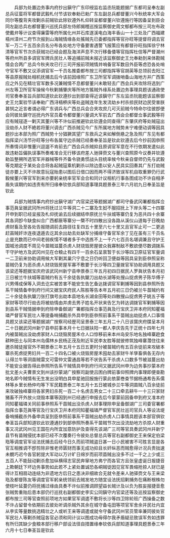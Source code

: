 <!-- { "loadSidebar": true } -->
　　兵部为处置边务事内府抄出鎭守广东印绶监右监丞阮能题据广东都司呈奉左副总兵征蛮将军都督武毅札付节该钦奉勑已勑广东左副总兵都督董兴今秋统率大军会同尔等腹背夹攻剿杀前贼钦此除钦遵外札仰转呈都督董兴钦遵施行等因备呈到臣会同左副总兵右都督董兴巡抚兵部左侍郎揭稽巡按监察御史周文郁都布按三司左布政使戴弁等计议查得廉雷等府所属化州并石库遂溪电白海丰香山一十三处及广西福建梧州漳州二府节次报到山海贼情缘各处猺贼先已委都指挥等官孙旺等提督将调去官军一万二千五百余员名分布各处地方守备要害遇警飞报策应有都督孙旺指挥徐宁林清等官军节次杀获贼功已经会题及海洋声息不次行移备倭等官指挥杜信等严督潮州等府州所县多调官军牌兵民壮人等追捕前贼未报近该监察御史王允奉勑到来体勘贼情会合两广总兵今秋夹攻已行三司开报前项贼情并哨备官军数目外臣等虑恐各处哨守官军不敷又议添调官军一千员名推委都布按三司都指挥等官胡英等总领前去阳江等县原报贼处相机抚捕去后今该前因缘照广东卫所官军调拨哨备山海地方并广西策应之外见在精壮官军数多况兼贼情不息都督董兴未敢轻去广西会兵夹攻除将选到广州左等卫所官军操候今秋剿捕肇庆等所地方猺贼外缘系处置边务事理具题该通政使司官奏奉圣旨兵部知道钦此钦遵抄出到部查得近该鎭守广东左监丞阮能题该监察御史王允案验节该奉勑广西浔梧桺庆等处盗贼连年生发流劫乡村杀掠民财边民受害朕甚悯之近言者谓必得广东调兵与广西总兵会合夹攻庶几可灭前贼今特命尔往彼卽便会同彼处鎭守巡抚内外官员着令都督董兴量调大军前去广西会合都督佥事武毅等将应有贼冦逐一剿灭其董兴等不许似前推避钦此钦遵会同查得广东肇庆府等处贼寇出没劫杀人财不絶若将董兴调去广西杀贼见今广东所属地方贼势未宁难便动调等因具题抄出本部为照广西贼势十分猖獗其望广东救兵之来如解倒悬之急及照广东见有都指挥梁兴汤节孙旺等分布各属守边杀贼已经奏奉圣旨是钦此钦遵去后今抄前因叅照所奏情词非惟董兴逗遛不肯前去广西会兵杀贼抑且原调官军意在不行依期发遣似此故违勑旨偏执误事所奏难准合无行移该府差人驰驿赍文与董兴查照原今议奏并钦遵勑旨整搠所选官军并器械等件齐备令骁勇惯战头目统率候今秋亲自督师仍先与武毅等克期定于某处会合将各起贼寇乘机剿杀以除边患以安人民具实回奏其广东打劫贼徒亦要上灭不许故意玩寇贻患以图后日借口因而两不得济致误军机自取重罪仍行武毅候董兴等官军到来亦要躬亲统率官军会合和同计议相机行事各图成功不许自相矛盾失误期约如违责有所归缘奉钦依兵部知道事理具题景泰三年六月初九日奉圣旨是钦此

　　兵部为贼情事内府抄出鎭守湖广内官梁还等题据湖广都司守备武冈署都指挥佥事范眞呈据武冈所州将抚过兰牛等洞二十二寨及生抝不服招抚上下岸头等二十四寨开申到职已经呈报及札仰抚谕去后续据结申原抚兰牛扶城等寨仍复为恶共四十余寨其各洞卽今缺食纠合广西都厫等寨分一槩不时四散出没各路从溪仪山道每于日晚劫虏财畜及至各处告报随调前去路径往复四五十里至六七十里又且官军止可一二更追赶苖贼奸诈连夜退遁去讫其余出劫去处缺军分捕缘守备官军余丁见在虽有三千员名止是充数而已中间老弱疾懦不堪者多于中选拣不上一千六七百员名堪调兼且守护王国城池调度不周见今苗贼滋蔓杀虏人财烧毁房屋彼众我寡制敌不敷欲便尽数调拨系干守护地方及武冈州见在仓粮止有四千一百余石呈禀暂于长沙等四卫原征官军量调一二卫前来协助调用候大军剿其巢穴宁息之日仍听回卫便益等因具呈到臣叅照呈称苗贼仍复为恶杀虏人财烧毁房屋军寡不敷要于长沙等四卫量拨官军协助调用具题又该梁还等题据宝庆府该武冈州新宁县申景泰三年五月初四日据民人罗眞状告本月初三日被兰牛扶城等苗贼约有五千余徒各执鎗刀出劫长湖等处搜山捉虏男子陈华傅子兴男傅成保等入洞去讫实被苦害不能安生告乞备达拨调官军剿捕等因到县叅照所告系干贼情备申到府行间又据宝庆府民人陈胜等告本年五月初三日仍被兰牛苗贼约有二十余徒各执鎗刀张打旗号出劫本县地名长湖金田等处四散搜山捉虏男子姚五子等家财等项尽行劫去将被劫情由并虏去男子姓名开状来告乞为转达调拨官军剿捕等因到县系干贼情据申到府除申备御湖广署都指挥佥事范眞及行宝庆卫并本府同知瞿福璘严督官军民壮人等提备哨捕截杀外具申到臣叅照前事系干苗贼出劫捉虏人口事情具题又该梁还等题据湖广按察司经歴司呈景泰三年五月二十八日该寳庆府牒呈本月二十日据武冈州新宁县申前事本月十七日据扶阳一都人李庆告先于正统十四年七月内被苗贼出没劫虏家财人口烧毁房屋禾仓人口惊移前来本州岛安乐地名独峰寨趂食耕种田土与同本州岛儒林乡民杨正茂及附近军民李友胜等就彼修筑独峰寨濳住往来邀杀贼徒报官外不期景泰三年五月十五日五更时分被苗贼约有五百余徒前来攻破本寨杀死虏捉男妇共一百二十四名口被火烧毁房屋禾囤劫去家财牛羊孳畜俱各无存内认得兰牛等洞苗贼雷文可雷仲文雷通昌等若不状告系干杀虏人口数多节被滋蔓出劫不能安业据告得此叅照所告系干贼情具申到府行间又据武冈州申为边务事抄蒙本府批文差火夫曹景文到州该抄蒙湖广按察司副使吕困白牌前事仰照牌内事理即便查勘地名即今贼情有无生发出没明白具申星驰回报施行蒙此依蒙巻查节据杨通希告系儒林等乡里长杨仲均等下军民籍景泰三年五月十五日被城歩兰牛等洞苗贼八百余徒前来攻破独峰寨将各家男妇杀死一百二十名虏去男女二十三口牵去耕牛一十三只家财猪畜不开外放火烧毁本寨等因到州已经通行申报去后今蒙蒙前因备申到府又准本府同知瞿福璘关同前事叅照系干苗贼出没杀虏人财事理除申呈备御湖广三司委官署都指挥佥事范眞等官及行宝庆卫幷本府同知瞿福璘严督官军民壮巡司官兵人等设法堤备哨捕截杀外备申具呈到臣叅照前事系干苗贼出劫杀虏人口事情具题该本部官俱钦奉圣旨兵部知道钦此钦遵通抄到部叅照所奏系干苗贼节次出没流劫地方杀掠人财重事又况武冈州见王国在内所宜加意防护及查得先该湖广三司等官具奏武冈州幷新宁县节有苗贼侵扰本部已经不次覆奏行令彼处总督总兵等官右副都御史王来保定伯梁珤等调度官军设法抚捕去后经今日久而前项贼盗日甚一日小民被害不可胜言显是各官互相推调不卽剪除非惟老师匮财而事无成功抑且长奸纵恶而贼愈得计况兵贵拙速未覩巧迟今各官躬提大军动以万计旷日绵岁而前项苗贼出没多不过一千之上少或三五百人不能鼔动剿杀愈加纵横得志官民奔窜地方弗宁而各官方且张皇虚诞日报捷音上欺朝廷下坏边务事势如此若不上紧处置诚恐各峒贼徒因见官军畏缩抢掠人财已是得计互相扇动连结为非遗地方后日之患决非细故合无就令差来人驰驿赍文与王来梁珤及都督陈友等调度官军躬亲统领前去贼发地方随宜设法抚招剿捕务在痛断根株勿使枝叶延蔓仍将抚捕过缘由具奏不许似前推调顾望益长贼计及以负为胜妄报捷音愈张贼势重贻后患本部仍行巡抚右副都御史李实公同鎭守内官梁还等及巡按监察御史都布按三司等官查照前项地方如果官军调遣不敷将长沙等四卫除轮班广西操备之数不许占留督令依期前去彼处听调杀贼外其余在城守备屯田等项官军舍余并民壮内宜从李实等量数挑选精壮之人或听王来等调遣或就令守备武冈州官员管率兼同彼处官军民壮人等剿杀贼寇各官必须和同计议以图成功毋得尔我矛盾疑忌致误军务如违罪有所归其缺少食粮本部行移户部设法径自措置缘奉钦依兵部知道事理具题景泰三年六月十七日奉圣旨是钦此

